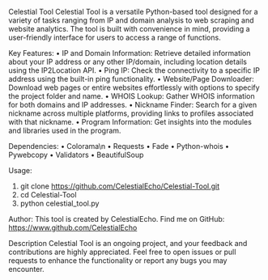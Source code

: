 Celestial Tool
Celestial Tool is a versatile Python-based tool designed for a variety of tasks ranging from IP and domain analysis to web scraping and website analytics. The tool is built with convenience in mind, providing a user-friendly interface for users to access a range of functions.

Key Features:
• IP and Domain Information: Retrieve detailed information about your IP address or any other IP/domain, including location details using the IP2Location API.
• Ping IP: Check the connectivity to a specific IP address using the built-in ping functionality.
• Website/Page Downloader: Download web pages or entire websites effortlessly with options to specify the project folder and name.
• WHOIS Lookup: Gather WHOIS information for both domains and IP addresses.
• Nickname Finder: Search for a given nickname across multiple platforms, providing links to profiles associated with that nickname.
• Program Information: Get insights into the modules and libraries used in the program.

Dependencies:
• Colorama\n
• Requests
• Fade
• Python-whois
• Pywebcopy
• Validators
• BeautifulSoup

Usage:
1. git clone https://github.com/CelestialEcho/Celestial-Tool.git
2. cd Celestial-Tool
3. python celestial_tool.py

Author:
This tool is created by CelestialEcho. Find me on GitHub: https://www.github.com/CelestialEcho

Description
Celestial Tool is an ongoing project, and your feedback and contributions are highly appreciated. Feel free to open issues or pull requests to enhance the functionality or report any bugs you may encounter.
